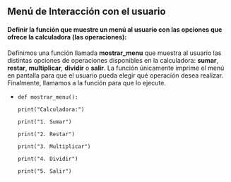 <h2>Menú de Interacción con el usuario</h2>

<h4> Definir la función que muestre un menú al usuario con las opciones que ofrece la calculadora (las operaciones):</h4>

Definimos una función llamada **mostrar_menu** que muestra al usuario las distintas opciones de operaciones disponibles en la calculadora: **sumar**, **restar**, **multiplicar**, **dividir** o **salir**. La función únicamente imprime el menú en pantalla para que el usuario pueda elegir qué operación desea realizar. Finalmente, llamamos a la función para que lo ejecute. <p>

- `def mostrar_menu():` <p>
    `print("Calculadora:")` <p>
    `print("1. Sumar")` <p>
    `print("2. Restar")` <p>
    `print("3. Multiplicar")` <p>
    `print("4. Dividir")` <p>
    `print("5. Salir")`<p>

    
